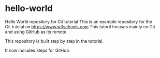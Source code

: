 # hello-world
Hello World repository for Git tutorial
This is an example repository for the Git tutoial on https://www.w3schools.com
This tutoril focuses mainly on Git and using GitHub as its remote

This repository is built step by step in the tutorial.

It now includes steps for GitHub
